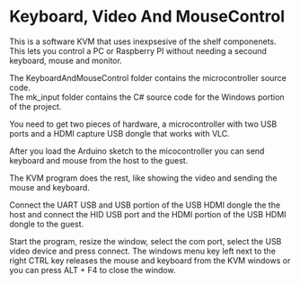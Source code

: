 # Keyboard, Video And MouseControl

This is a software KVM that uses inexpsesive of the shelf componenets. This lets you control a PC or Raspberry PI without needing a secound keyboard, mouse and monitor. 

The KeyboardAndMouseControl folder contains the microcontroller source code.  
The mk_input folder contains the C# source code for the Windows portion of the project.

You need to get two pieces of hardware, a microcontroller with two USB ports and a HDMI capture USB dongle that works with VLC. 

After you load the Arduino sketch to the micocontroller you can send keyboard and mouse from the host to the guest.

The KVM program does the rest, like showing the video and sending the mouse and keyboard. 

Connect the UART USB and USB portion of the USB HDMI dongle the the host and connect the HID USB port and the HDMI portion of the USB HDMI dongle to the guest.

Start the program, resize the window, select the com port, select the USB video device and press connect. The windows menu key left next to the right CTRL key releases the mouse and keyboard from the KVM windows or you can press ALT + F4 to close the window.
